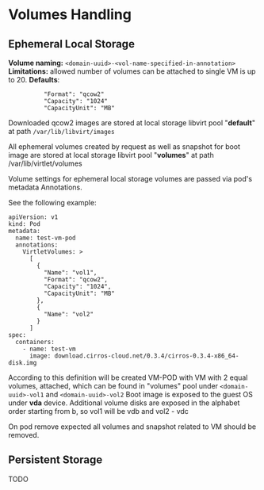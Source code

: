 # Volumes Handling

## Ephemeral Local Storage

**Volume naming:** `<domain-uuid>-<vol-name-specified-in-annotation>`
**Limitations:** allowed number of volumes can be attached to single VM is up to 20.
**Defaults**:
```
          "Format": "qcow2"
          "Capacity": "1024"
          "CapacityUnit": "MB"
```

Downloaded qcow2 images are stored at local storage libvirt pool "**default**" at path `/var/lib/libvirt/images`

All ephemeral volumes created by request as well as snapshot for boot image are stored
at local storage libvirt pool "**volumes**" at path /var/lib/virtlet/volumes


Volume settings for ephemeral local storage volumes are passed via pod's metadata Annotations.

See the following example:

```
apiVersion: v1
kind: Pod
metadata:
  name: test-vm-pod
  annotations:
    VirtletVolumes: >
      [
        {
          "Name": "vol1",
          "Format": "qcow2",
          "Capacity": "1024",
          "CapacityUnit": "MB"
        },
        {
          "Name": "vol2"
        }
      ]
spec:
  containers:
    - name: test-vm
      image: download.cirros-cloud.net/0.3.4/cirros-0.3.4-x86_64-disk.img
```

According to this definition will be created VM-POD with VM with 2 equal volumes, attached,  which can be found in "volumes" pool under `<domain-uuid>-vol1` and `<domain-uuid>-vol2`
Boot image is exposed to the guest OS under **vda** device.
Additional volume disks are exposed in the alphabet order starting from b, so vol1 will be vdb and vol2 - vdc

On pod remove expected all volumes and snapshot related to VM should be removed.

## Persistent Storage
TODO
